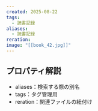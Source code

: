 ```yaml
---
created: 2025-08-22
tags:
  - 読書記録
aliases:
  - 読書記録
reration:
image: "[[book_42.jpg]]"
---
```

## プロパティ解説
- aliases：検索する際の別名
- tags：タグ管理用
- reration：関連ファイルの紐付け